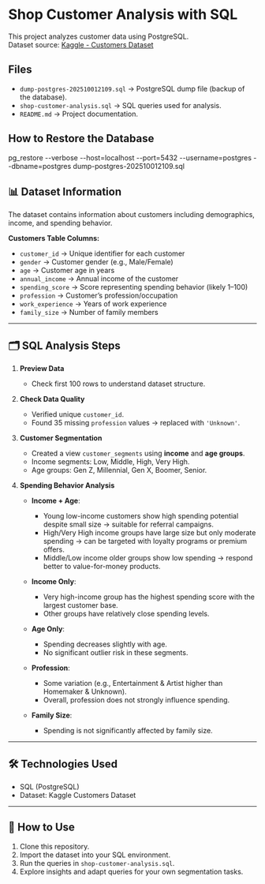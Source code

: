 # Shop Customer Analysis with SQL

This project analyzes customer data using PostgreSQL.  
Dataset source: [Kaggle - Customers Dataset](https://www.kaggle.com/datasets/datascientistanna/customers-dataset)

## Files
- `dump-postgres-202510012109.sql` → PostgreSQL dump file (backup of the database).
- `shop-customer-analysis.sql` → SQL queries used for analysis.
- `README.md` → Project documentation.

## How to Restore the Database
pg_restore --verbose --host=localhost --port=5432 --username=postgres --dbname=postgres dump-postgres-202510012109.sql


## 📊 Dataset Information
The dataset contains information about customers including demographics, income, and spending behavior.

**Customers Table Columns:**
- `customer_id` → Unique identifier for each customer  
- `gender` → Customer gender (e.g., Male/Female)  
- `age` → Customer age in years  
- `annual_income` → Annual income of the customer  
- `spending_score` → Score representing spending behavior (likely 1–100)  
- `profession` → Customer’s profession/occupation  
- `work_experience` → Years of work experience  
- `family_size` → Number of family members  

---

## 🗂️ SQL Analysis Steps

1. **Preview Data**  
   - Check first 100 rows to understand dataset structure.  

2. **Check Data Quality**  
   - Verified unique `customer_id`.  
   - Found 35 missing `profession` values → replaced with `'Unknown'`.  

3. **Customer Segmentation**  
   - Created a view `customer_segments` using **income** and **age groups**.  
   - Income segments: Low, Middle, High, Very High.  
   - Age groups: Gen Z, Millennial, Gen X, Boomer, Senior.  

4. **Spending Behavior Analysis**  
   - **Income + Age**:  
     - Young low-income customers show high spending potential despite small size → suitable for referral campaigns.  
     - High/Very High income groups have large size but only moderate spending → can be targeted with loyalty programs or premium offers.  
     - Middle/Low income older groups show low spending → respond better to value-for-money products.  

   - **Income Only**:  
     - Very high-income group has the highest spending score with the largest customer base.  
     - Other groups have relatively close spending levels.  

   - **Age Only**:  
     - Spending decreases slightly with age.  
     - No significant outlier risk in these segments.  

   - **Profession**:  
     - Some variation (e.g., Entertainment & Artist higher than Homemaker & Unknown).  
     - Overall, profession does not strongly influence spending.  

   - **Family Size**:  
     - Spending is not significantly affected by family size.  

---

## 🛠️ Technologies Used
- SQL (PostgreSQL)
- Dataset: Kaggle Customers Dataset  

---

## 📌 How to Use
1. Clone this repository.  
2. Import the dataset into your SQL environment.  
3. Run the queries in `shop-customer-analysis.sql`.  
4. Explore insights and adapt queries for your own segmentation tasks.  
